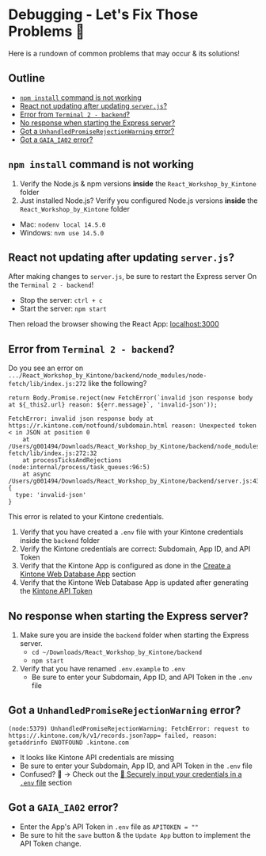 # Debugging - Let's Fix Those Problems 💪

Here is a rundown of common problems that may occur & its solutions!  

## Outline <!-- omit in toc -->
* [`npm install` command is not working](#npm-install-command-is-not-working)
* [React not updating after updating `server.js`?](#react-not-updating-after-updating-serverjs)
* [Error from `Terminal 2 - backend`?](#error-from-terminal-2---backend)
* [No response when starting the Express server?](#no-response-when-starting-the-express-server)
* [Got a `UnhandledPromiseRejectionWarning` error?](#got-a-unhandledpromiserejectionwarning-error)
* [Got a `GAIA_IA02` error?](#got-a-gaia_ia02-error)

## `npm install` command is not working

1. Verify the Node.js & npm versions **inside** the `React_Workshop_by_Kintone` folder
2. Just installed Node.js? Verify you configured Node.js versions **inside** the `React_Workshop_by_Kintone` folder

* Mac: `nodenv local 14.5.0`
* Windows: `nvm use 14.5.0`

## React not updating after updating `server.js`?

After making changes to `server.js`, be sure to restart the Express server On the `Terminal 2 - backend`!

* Stop the server: `ctrl + c`
* Start the server: `npm start`

Then reload the browser showing the React App: [localhost:3000](http://localhost:3000/)

## Error from `Terminal 2 - backend`?

Do you see an error on `.../React_Workshop_by_Kintone/backend/node_modules/node-fetch/lib/index.js:272` like the following?

```text
return Body.Promise.reject(new FetchError(`invalid json response body at ${_this2.url} reason: ${err.message}`, 'invalid-json'));
                           ^
FetchError: invalid json response body at https://r.kintone.com/notfound/subdomain.html reason: Unexpected token < in JSON at position 0
    at /Users/g001494/Downloads/React_Workshop_by_Kintone/backend/node_modules/node-fetch/lib/index.js:272:32
    at processTicksAndRejections (node:internal/process/task_queues:96:5)
    at async /Users/g001494/Downloads/React_Workshop_by_Kintone/backend/server.js:43:24 {
  type: 'invalid-json'
}
```

This error is related to your Kintone credentials.

1. Verify that you have created a `.env` file with your Kintone credentials inside the `backend` folder
2. Verify the Kintone credentials are correct: Subdomain, App ID, and API Token
3. Verify that the Kintone App is configured as done in the [Create a Kintone Web Database App](#create-a-kintone-web-database-app) section
4. Verify that the Kintone Web Database App is updated after generating the [Kintone API Token](#kintone-api-token)

## No response when starting the Express server?

1. Make sure you are inside the `backend` folder when starting the Express server.
   * `cd ~/Downloads/React_Workshop_by_Kintone/backend`
   * `npm start`
2. Verify that you have renamed `.env.example` to `.env`
   * Be sure to enter your Subdomain, App ID, and API Token in the `.env` file

## Got a `UnhandledPromiseRejectionWarning` error?

```text
(node:5379) UnhandledPromiseRejectionWarning: FetchError: request to https://.kintone.com/k/v1/records.json?app= failed, reason: getaddrinfo ENOTFOUND .kintone.com
```

* It looks like Kintone API credentials are missing
* Be sure to enter your Subdomain, App ID, and API Token in the `.env` file
* Confused? 🤔 → Check out the [🔐 Securely input your credentials in a `.env` file](#-securely-input-your-credentials-in-a-env-file) section

## Got a `GAIA_IA02` error?

* Enter the App's API Token in `.env` file as `APITOKEN = ""`
* Be sure to hit the `save` button & the `Update App` button to implement the API Token change.
